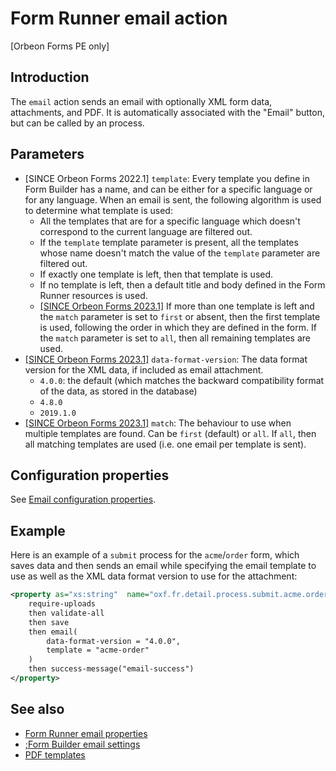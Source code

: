 # Form Runner email action

[Orbeon Forms PE only]

##  Introduction

The `email` action sends an email with optionally XML form data, attachments, and PDF. It is automatically associated with the "Email" button, but can be called by an process.  

## Parameters

- [SINCE Orbeon Forms 2022.1] `template`: Every template you define in Form Builder has a name, and can be either for a specific language or for any language. When an email is sent, the following algorithm is used to determine what template is used:
    - All the templates that are for a specific language which doesn't correspond to the current language are filtered out.
    - If the `template` template parameter is present, all the templates whose name doesn't match the value of the `template` parameter are filtered out.
    - If exactly one template is left, then that template is used.
    - If no template is left, then a default title and body defined in the Form Runner resources is used.
    - [\[SINCE Orbeon Forms 2023.1\]](/release-notes/orbeon-forms-2023.1.md) If more than one template is left and the `match` parameter is set to `first` or absent, then the first template is used, following the order in which they are defined in the form. If the `match` parameter is set to `all`, then all remaining templates are used.
- [\[SINCE Orbeon Forms 2023.1\]](/release-notes/orbeon-forms-2023.1.md) `data-format-version`: The data format version for the XML data, if included as email attachment.
    - `4.0.0`: the default (which matches the backward compatibility format of the data, as stored in the database)
    - `4.8.0`
    - `2019.1.0`
- [\[SINCE Orbeon Forms 2023.1\]](/release-notes/orbeon-forms-2023.1.md) `match`: The behaviour to use when multiple templates are found. Can be `first` (default) or `all`. If `all`, then all matching templates are used (i.e. one email per template is sent). 

## Configuration properties

See [Email configuration properties](/configuration/properties/form-runner-email.md).

## Example

Here is an example of a `submit` process for the `acme`/`order` form, which saves data and then sends an email while specifying the email template to use as well as the XML data format version to use for the attachment:

```xml
<property as="xs:string"  name="oxf.fr.detail.process.submit.acme.order">
    require-uploads
    then validate-all
    then save
    then email(
        data-format-version = "4.0.0",
        template = "acme-order"
    )
    then success-message("email-success")
</property>
```

## See also

- [Form Runner email properties](/configuration/properties/form-runner-email.md)
- [;Form Builder email settings](/form-builder/email-settings.md)
- [PDF templates](/form-runner/feature/pdf-templates.md)
